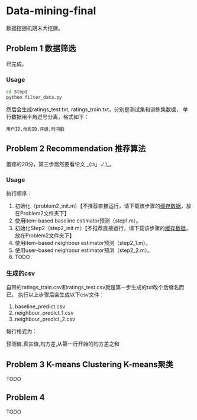 # Data-mining-final
数据挖掘机期末大挖掘。

## Problem 1 数据筛选

已完成。

### Usage
```bash
cd Step1
python filter_data.py
```
然后会生成ratings_test.txt, ratings_train.txt，分别是测试集和训练集数据，
单行数据用半角逗号分离，格式如下：
```
用户ID,电影ID,评级,时间戳
```

## Problem 2 Recommendation 推荐算法
蛋疼的20分，第三步居然要看论文 \_(:з」∠)_。
### Usage
执行顺序：

1. 初始化（problem2_init.m）【不推荐直接运行，请下载该步骤的<a href="http://pan.baidu.com/s/1qXsR3n2">缓存数据</a>，放在Problem2文件夹下】
2. 使用item-based baseline estimator预测（step1.m）。
3. 初始化Step2（step2_init.m）【不推荐直接运行，请下载该步骤的<a href="http://pan.baidu.com/s/1hqYjhxa">缓存数据</a>，放在Problem2文件夹下】
4. 使用item-based neighbour estimator预测（step2_1.m）。
5. 使用user-based neighbour estimator预测（step2_2.m）。
6. TODO

### 生成的csv

自带的ratings_train.csv和ratings_test.csv就是第一步生成的txt改个后缀名而已。
执行以上步骤后会生成以下csv文件：

1. baseline_predict.csv
2. neighbour_predict_1.csv
3. neighbour_predict_2.csv

每行格式为：

预测值,真实值,均方差,从第一行开始的均方差之和

## Problem 3 K-means Clustering K-means聚类

TODO

## Problem 4

TODO